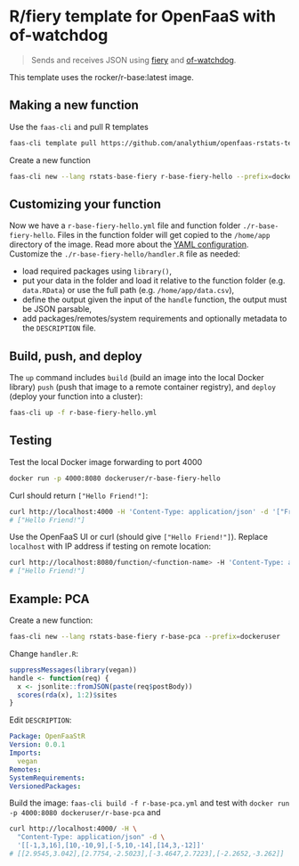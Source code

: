 # R/fiery template for OpenFaaS with of-watchdog

> Sends and receives JSON using [fiery](https://CRAN.R-project.org/package=fiery)
> and [of-watchdog](https://github.com/openfaas/of-watchdog).

This template uses the rocker/r-base:latest image.

## Making a new function

Use the `faas-cli` and pull R templates

```bash
faas-cli template pull https://github.com/analythium/openfaas-rstats-templates
```

Create a new function

```bash
faas-cli new --lang rstats-base-fiery r-base-fiery-hello --prefix=dockeruser
```

## Customizing your function

Now we have a `r-base-fiery-hello.yml` file and function folder `./r-base-fiery-hello`.
Files in the function folder will get copied to the `/home/app` directory of the image.
Read more about the [YAML configuration](https://docs.openfaas.com/reference/yaml/).
Customize the `./r-base-fiery-hello/handler.R` file as needed:

- load required packages using `library()`,
- put your data in the folder and load it relative to the function folder (e.g. `data.RData`) or use the full path (e.g. `/home/app/data.csv`),
- define the output given the input of the `handle` function, the output must be JSON parsable,
- add packages/remotes/system requirements and optionally metadata to the `DESCRIPTION` file.

## Build, push, and deploy

The `up` command includes `build` (build an image into the local Docker library)
`push` (push that image to a remote container registry),
and `deploy` (deploy your function into a cluster):

```bash
faas-cli up -f r-base-fiery-hello.yml
```

## Testing

Test the local Docker image forwarding to port 4000

```bash
docker run -p 4000:8080 dockeruser/r-base-fiery-hello
```

Curl should return `["Hello Friend!"]`:

```bash
curl http://localhost:4000 -H 'Content-Type: application/json' -d '["Friend"]'
# ["Hello Friend!"]
```

Use the OpenFaaS UI or curl (should give `["Hello Friend!"]`).
Replace `localhost` with IP address if testing on remote location:

```bash
curl http://localhost:8080/function/<function-name> -H 'Content-Type: application/json' -d '["Friend"]'
# ["Hello Friend!"]
```

## Example: PCA

Create a new function:

```bash
faas-cli new --lang rstats-base-fiery r-base-pca --prefix=dockeruser
```

Change `handler.R`:

```R
suppressMessages(library(vegan))
handle <- function(req) {
  x <- jsonlite::fromJSON(paste(req$postBody))
  scores(rda(x), 1:2)$sites
}
```

Edit `DESCRIPTION`:

```yaml
Package: OpenFaaStR
Version: 0.0.1
Imports:
  vegan
Remotes:
SystemRequirements:
VersionedPackages:
```

Build the image: `faas-cli build -f r-base-pca.yml` and
test with `docker run -p 4000:8080 dockeruser/r-base-pca` and

```bash
curl http://localhost:4000/ -H \
  "Content-Type: application/json" -d \
  '[[-1,3,16],[10,-10,9],[-5,10,-14],[14,3,-12]]'
# [[2.9545,3.042],[2.7754,-2.5023],[-3.4647,2.7223],[-2.2652,-3.262]]
```
